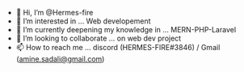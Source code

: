 - 👋 Hi, I’m @Hermes-fire
- 👀 I’m interested in ... Web developement
- 🌱 I’m currently deepening my knowledge in ... MERN-PHP-Laravel
- 💞️ I’m looking to collaborate ... on web dev project
- 📫 How to reach me ... discord (HERMES-FIRE#3846) / Gmail (amine.sadali@gmail.com)
